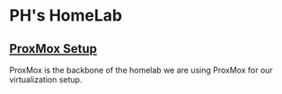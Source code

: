 # PH's HomeLab

## [ProxMox Setup](docs/proxmox.md)
ProxMox is the backbone of the homelab we are using ProxMox for our virtualization setup.
